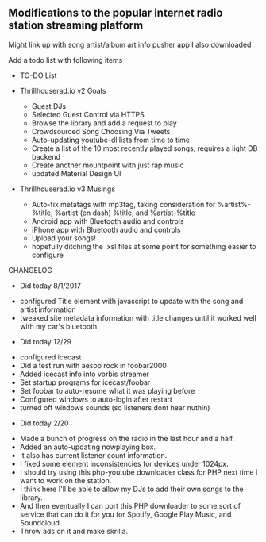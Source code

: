 ## Modifications to the popular internet radio station streaming platform

Might link up with song artist/album art info pusher app I also downloaded

Add a todo list with following items

* TO-DO List

* Thrillhouserad.io v2 Goals
	+ Guest DJs
	+ Selected Guest Control via HTTPS
	+ Browse the library and add a request to play
	+ Crowdsourced Song Choosing Via Tweets
	+ Auto-updating youtube-dl lists from time to time
	+ Create a list of the 10 most recently played songs, requires a light DB backend
	+ Create another mountpoint with just rap music
	+ updated Material Design UI
* Thrillhouserad.io v3 Musings
	+ Auto-fix metatags with mp3tag, taking consideration for %artist%- %title, %artist (en dash) %title, and %artist-%title
	+ Android app with Bluetooth audio and controls
	+ iPhone app with Bluetooth audio and controls
	+ Upload your songs!
	+ hopefully ditching the .xsl files at some point for something easier to configure







CHANGELOG

* Did today 8/1/2017
+ configured Title element with javascript to update with the song and artist information
+ tweaked site metadata information with title changes until it worked well with my car's bluetooth

* Did today 12/29
+ configured icecast
+ Did a test run with aesop rock in foobar2000
+ Added icecast info into vorbis streamer
+ Set startup programs for icecast/foobar
+ Set foobar to auto-resume what it was playing before
+ Configured windows to auto-login after restart
+ turned off windows sounds (so listeners dont hear nuthin)

* Did today 2/20
 + Made a bunch of progress on the radio in the last hour and a half.
 + Added an auto-updating nowplaying box. 
 + It also has current listener count information. 
 + I fixed some element inconsistencies for devices under 1024px. 
 + I should try using this php-youtube downloader class for PHP next time I want to work on the station. 
 + I think here I'll be able to allow my DJs to add their own songs to the library. 
 + And then eventually I can port this PHP downloader to some sort of service that can do it for you for Spotify, Google Play Music, and Soundcloud.
 + Throw ads on it and make skrilla.
 

